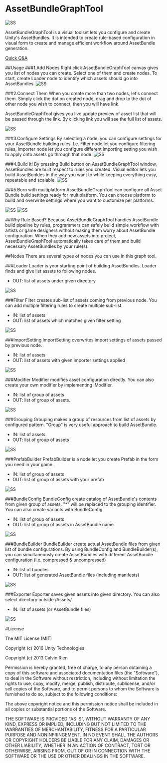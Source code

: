 # AssetBundleGraphTool

![SS](/Doc/images/readme/graph.png)

AssetBundleGraphTool is a visual toolset lets you configure and create Unity's AssetBundles. It is intended to create rule-based configuration in visual form to create and manage efficient workflow around AssetBundle generation. 

[Quick Q&A](https://github.com/unity3d-jp/AssetGraph/wiki/Q&A)

##Usage
###1.Add Nodes
Right click AssetBundleGraphTool canvas gives you list of nodes you can create. Select one of them and create nodes. To start, create Loader node to identify which assets should go into AssetBundles.
![SS](/Doc/images/readme/1.png)

###2.Connect Them
When you create more than two nodes, let's connect them. Simply click the dot on created node, drag and drop to the dot of other node you wish to connect, then you will have link. 

AssetBundleGraphTool gives you live update preview of asset list that will be passed through the link. By clicking link you will see the full list of assets.

![SS](/Doc/images/readme/2.png)

###3.Configure Settings
By selecting a node, you can configure settings for your AssetBundle building rules. I.e. Filter node let you configure filtering rules, Importer node let you configure different importing setting you wish to apply onto assets go through that node. 
![SS](/Doc/images/readme/3.png)

###4.Build It!
By pressing Build button on AssetBundleGraphTool window, AssetBundles are built respect to rules you created.
Visual editor lets you build AssetBunldes in the way you want to while keeping everything easy, repeatable and scalable.
![SS](/Doc/images/readme/4.png)

###5.Born with multiplatform
AssetBundleGraphTool can configure all Asset Bundle build settings ready for multiplatform. You can choose platform to build and overwrite settings where you want to customize per platforms.

![SS](/Doc/images/readme/5.png)
![SS](/Doc/images/readme/6.png)


##Why Rule Based?
Because AssetBundleGraphTool handles AssetBundle build pipeline by rules, programmers can safely build simple workflow with artists or game designers without making them worry about AssetBundle configuration. When they add new assets into project, AssetBundleGraphTool automatically takes care of them and build necessary AssetBundles by your rule(s). 




##Nodes
There are several types of nodes you can use in this graph tool.

###Loader
Loader is your starting point of building AssetBundles. Loader finds and give list assets to following nodes.  
- OUT: list of assets under given directory

![SS](/Doc/images/readme/1000.png)

###Filter
Filter creates sub-list of assets coming from previous node. You can add multiple filtering rules to create multiple sub-list.
- IN: list of assets
- OUT: list of assets which matches given filter setting

![SS](/Doc/images/readme/600.png)  

###ImportSetting
ImportSetting overwrites import settings of assets passed by previous node.
- IN: list of assets
- OUT: list of assets with given importer settings applied

![SS](/Doc/images/readme/500.png)  

###Modifier
Modifier modifies asset configuration directly. You can also create your own modifier by implementing IModifier.
- IN: list of group of assets
- OUT: list of group of assets.

![SS](/Doc/images/readme/1100.png)


###Grouping
Grouping makes a group of resources from list of assets by configured pattern.
"Group" is very useful approach to build AssetBundle.
- IN: list of assets
- OUT: list of group of assets

![SS](/Doc/images/readme/400.png)  

###PrefabBuilder
PrefabBuilder is a node let you create Prefab in the form you need in your game. 
- IN: list of group of assets
- OUT: list of group of assets with your prefab

![SS](/Doc/images/readme/700.png)  

###BundleConfig
BundleConfig create catalog of AssetBundle's contents from given group of assets. "*" will be replaced to the grouping identifier. You can also create variants with BundleConfig.
- IN: list of group of assets
- OUT: list of group of assets in AssetBundle name.

![SS](/Doc/images/readme/800.png)


###BundleBuilder
BundleBuilder create actual AssetBundle files from given list of bundle configurations. By using BundleConfig and BundleBuilder(s), you can simultaneously create AssetBundles with different AssetBundle configuration (i.e. compressed & uncompressed)

- IN: list of bundles
- OUT: list of generated AssetBundle files (including manifests)

![SS](/Doc/images/readme/100.png)


###Exporter
Exporter saves given assets into given directory.  You can also select directory outside /Assets/. 
- IN: list of assets (or AssetBundle files)

![SS](/Doc/images/readme/900.png)


#License

The MIT License (MIT)

Copyright (c) 2016 Unity Technologies

Copyright (c) 2013 Calvin Rien

Permission is hereby granted, free of charge, to any person obtaining a copy of this software and associated documentation files (the "Software"), to deal in the Software without restriction, including without limitation the rights to use, copy, modify, merge, publish, distribute, sublicense, and/or sell copies of the Software, and to permit persons to whom the Software is furnished to do so, subject to the following conditions:

The above copyright notice and this permission notice shall be included in all copies or substantial portions of the Software.

THE SOFTWARE IS PROVIDED "AS IS", WITHOUT WARRANTY OF ANY KIND, EXPRESS OR IMPLIED, INCLUDING BUT NOT LIMITED TO THE WARRANTIES OF MERCHANTABILITY, FITNESS FOR A PARTICULAR PURPOSE AND NONINFRINGEMENT. IN NO EVENT SHALL THE AUTHORS OR COPYRIGHT HOLDERS BE LIABLE FOR ANY CLAIM, DAMAGES OR OTHER LIABILITY, WHETHER IN AN ACTION OF CONTRACT, TORT OR OTHERWISE, ARISING FROM, OUT OF OR IN CONNECTION WITH THE SOFTWARE OR THE USE OR OTHER DEALINGS IN THE SOFTWARE.
